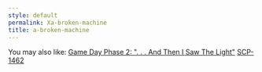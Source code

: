 ```yaml
---
style: default
permalink: Xa-broken-machine
title: a-broken-machine
---
```

You may also like:
[Game Day Phase 2: ". . . And Then I Saw The Light"](http://scp-wiki.net/gdp2-and-then-i-saw-the-light)
[SCP-1462](http://scp-wiki.net/scp-1462)